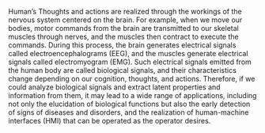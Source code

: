 Human’s Thoughts and actions are realized through the workings of the nervous system centered on the brain. For example, when we move our bodies, motor commands from the brain are transmitted to our skeletal muscles through nerves, and the muscles then contract to execute the commands. During this process, the brain generates electrical signals called electroencephalograms (EEG), and the muscles generate electrical signals called electromyogram (EMG). Such electrical signals emitted from the human body are called biological signals, and their characteristics change depending on our cognition, thoughts, and actions. Therefore, if we could analyze biological signals and extract latent properties and information from them, it may lead to a wide range of applications, including not only the elucidation of biological functions but also the early detection of signs of diseases and disorders, and the realization of human-machine interfaces (HMI) that can be operated as the operator desires.

